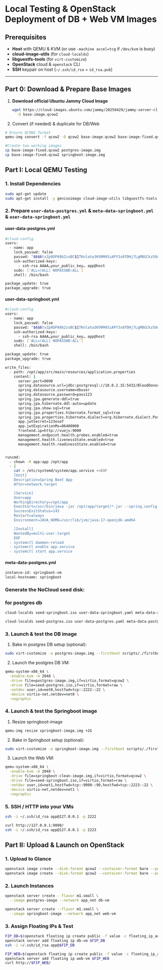 # Local Testing & OpenStack Deployment of DB + Web VM Images

## Prerequisites

- **Host** with QEMU & KVM (or use `-machine accel=tcg` if `/dev/kvm` is busy)  
- **cloud-image-utils** (for `cloud-localds`)  
- **libguestfs-tools** (for `virt-customize`)  
- **OpenStack** cloud & `openstack` CLI  
- **SSH** keypair on host (`~/.ssh/id_rsa` + `id_rsa.pub`)

---

## Part 0: Download & Prepare Base Images

1. **Download official Ubuntu Jammy Cloud Image**  
   ```bash
   wget https://cloud-images.ubuntu.com/jammy/20250429/jammy-server-cloudimg-amd64.img \
     -O base-image.qcow2
    ```
2. Convert (if needed) & duplicate for DB/Web
```bash
# Ensure QCOW2 format
qemu-img convert -f qcow2 -O qcow2 base-image.qcow2 base-image-fixed.qcow2
```
```bash
#Create two working images
cp base-image-fixed.qcow2 postgres-image.img
cp base-image-fixed.qcow2 springboot-image.img
```

## Part I: Local QEMU Testing
### 1. Install Dependencies

```bash
sudo apt-get update
sudo apt-get install -y genisoimage cloud-image-utils libguestfs-tools qemu-system-x86
```

### 2. Prepare `user-data-postgres.yml` & `meta-data-springboot.yml` & `user-data-springboot.yml`

#### user-data-postgres.yml

```bash
#cloud-config
users:
  - name: app
    lock_passwd: false
    passwd: "$6$6txZp8OPA9b2zsBC$1TKnlatw3K99M45iAPY3x8fDHj7LgM8GCkz5OdOhp7zPjZOx0iSIzpSXH8kMK3gnVFNzHjovyE7/fsvnSXje6/"
    ssh-authorized-keys:
      - ssh-rsa AAAA…your_public_key… app@host
    sudo: ['ALL=(ALL) NOPASSWD:ALL']
    shell: /bin/bash

package_update: true
package_upgrade: true
```

#### user-data-springboot.yml
```bash
#cloud-config
users:
  - name: app
    lock_passwd: false
    passwd: "$6$6txZp8OPA9b2zsBC$1TKnlatw3K99M45iAPY3x8fDHj7LgM8GCkz5OdOhp7zPjZOx0iSIzpSXH8kMK3gnVFNzHjovyE7/fsvnSXje6/"
    ssh-authorized-keys:
      - ssh-rsa AAAA…your_public_key… app@host
    sudo: ['ALL=(ALL) NOPASSWD:ALL']
    shell: /bin/bash

package_update: true
package_upgrade: true

write_files:
  - path: /opt/app/src/main/resources/application.properties
    content: |
      server.port=9090
      spring.datasource.url=jdbc:postgresql://10.0.2.15:5432/BloodDonors
      spring.datasource.username=dbuser
      spring.datasource.password=pass123
      spring.jpa.generate-ddl=true
      spring.jpa.hibernate.ddl-auto=update
      spring.jpa.show-sql=true
      spring.jpa.properties.hibernate.format_sql=true
      spring.jpa.properties.hibernate.dialect=org.hibernate.dialect.PostgreSQLDialect
      app.jwtSecret=123esef
      app.jwtExpirationMs=86400000
      frontend.ip=http://vuejs:9000
      management.endpoint.health.probes.enabled=true
      management.health.livenessState.enabled=true
      management.health.readinessState.enabled=true


runcmd:
  - chown -R app:app /opt/app
  - |
    cat > /etc/systemd/system/app.service <<EOF
    [Unit]
    Description=Spring Boot App
    After=network.target

    [Service]
    User=app
    WorkingDirectory=/opt/app
    ExecStart=/usr/bin/java -jar /opt/app/target/*.jar --spring.config.location=file:/opt/app/application.properties
    SuccessExitStatus=143
    Restart=always
    Environment=JAVA_HOME=/usr/lib/jvm/java-17-openjdk-amd64

    [Install]
    WantedBy=multi-user.target
    EOF
  - systemctl daemon-reload
  - systemctl enable app.service
  - systemctl start app.service

```

#### meta-data-postgres.yml

```bash
instance-id: springboot-vm
local-hostname: springboot
```

### Generate the NoCloud seed disk:

### for postgres db

```bash
cloud-localds seed-springboot.iso user-data-springboot.yaml meta-data-springboot.yaml
```

```bash
cloud-localds seed-postgres.iso user-data-postgres.yaml meta-data-postgres.yaml
```

### 3. Launch & test the DB image

1. Bake in postgres DB setup (optional):
```bash
sudo virt-customize -a postgres-image.img --firstboot scripts/./firstboot-postgres.sh
```
2. Launch the postgres DB VM:
```bash
qemu-system-x86_64 \
  -enable-kvm -m 2048 \
  -drive file=postgres-image.img,if=virtio,format=qcow2 \
  -drive file=seed-postgres.iso,if=virtio,format=raw \
  -netdev user,id=net0,hostfwd=tcp::2222-:22 \
  -device virtio-net,netdev=net0 \
  -nographic
```
### 4. Launch & test the Springboot image
1. Resize springboot-image
```bash
qemu-img resize springboot-image.img +2G
```
2. Bake in Springboot setup (optional):

```bash
sudo virt-customize -a springboot-image.img --firstboot scripts/./firstboot-springboot.sh
```
3. Launch the Web VM:
```bash
qemu-system-x86_64 \
  -enable-kvm -m 2048 \
  -drive file=springboot-clean-image.img,if=virtio,format=qcow2 \
  -drive file=seed-springboot.iso,if=virtio,format=raw \
  -netdev user,id=net1,hostfwd=tcp::9090-:90,hostfwd=tcp::2223-:22 \
  -device virtio-net,netdev=net1 \
  -nographic
```

### 5. SSH / HTTP into your VMs
```bash
ssh -i ~/.ssh/id_rsa app@127.0.0.1 -p 2222
```

```bash
curl http://127.0.0.1:9090/
ssh -i ~/.ssh/id_rsa app@127.0.0.1 -p 2223
```

## Part II: Upload & Launch on OpenStack

### 1. Upload to Glance
```bash
openstack image create --disk-format qcow2 --container-format bare --public postgres-image.img
openstack image create --disk-format qcow2 --container-format bare --public springboot-image.img
```

### 2. Launch Instances
```bash
openstack server create --flavor m1.small \
  --image postgres-image --network app_net db-vm

openstack server create --flavor m1.small \
  --image springboot-image --network app_net web-vm
```
### 3. Assign Floating IPs & Test
```bash
FIP_DB=$(openstack floating ip create public -f value -c floating_ip_address)
openstack server add floating ip db-vm $FIP_DB
ssh -i ~/.ssh/id_rsa app@$FIP_DB

FIP_WEB=$(openstack floating ip create public -f value -c floating_ip_address)
openstack server add floating ip web-vm $FIP_WEB
curl http://$FIP_WEB/
